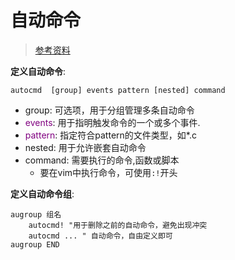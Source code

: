 # 自动命令
> [参考资料](http://yyq123.github.io/learn-vim/learn-vi-49-01-autocmd.html)

**定义自动命令**:  
```vim
autocmd  [group] events pattern [nested] command   
```
  - group: 可选项，用于分组管理多条自动命令  
  - <font color=purple>events</font>: 用于指明触发命令的一个或多个事件.  
  - <font color=purple>pattern</font>: 指定符合pattern的文件类型，如*.c  
  - nested: 用于允许嵌套自动命令  
  - command: 需要执行的命令,函数或脚本
    - 要在vim中执行命令，可使用`:!`开头

**定义自动命令组**:  
```vim
augroup 组名
    autocmd! "用于删除之前的自动命令，避免出现冲突
    autocmd ... " 自动命令，自由定义即可
augroup END
```


